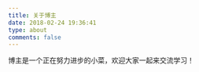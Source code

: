 ```yaml
---
title: 关于博主
date: 2018-02-24 19:36:41
type: about
comments: false
---
```

博主是一个正在努力进步的小菜，欢迎大家一起来交流学习！
